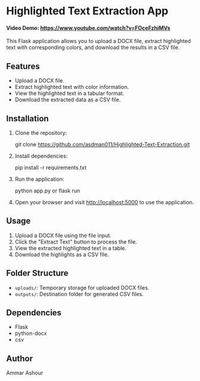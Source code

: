 # Highlighted Text Extraction App
#### Video Demo:  <https://www.youtube.com/watch?v=FOceFzhiMVs>
This Flask application allows you to upload a DOCX file, extract highlighted text with corresponding colors, and download the results in a CSV file.

## Features

- Upload a DOCX file.
- Extract highlighted text with color information.
- View the highlighted text in a tabular format.
- Download the extracted data as a CSV file.

## Installation

1. Clone the repository:

    git clone https://github.com/asdman011/Highlighted-Text-Extraction.git

2. Install dependencies:

    pip install -r requirements.txt


3. Run the application:


    python app.py
or
    flask run


4. Open your browser and visit [http://localhost:5000](http://localhost:5000) to use the application.

## Usage

1. Upload a DOCX file using the file input.
2. Click the "Extract Text" button to process the file.
3. View the extracted highlighted text in a table.
4. Download the highlights as a CSV file.

## Folder Structure

- `uploads/`: Temporary storage for uploaded DOCX files.
- `outputs/`: Destination folder for generated CSV files.

## Dependencies

- Flask
- python-docx
- csv

## Author

Ammar Ashour

